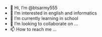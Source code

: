 - 👋 Hi, I’m @btsarmy555
- 👀 I’m interested in english and informatics
- 🌱 I’m currently learning in school
- 💞️ I’m looking to collaborate on ...
- 📫 How to reach me ...

<!---
btsarmy555/btsarmy555 is a ✨ special ✨ repository because its `README.md` (this file) appears on your GitHub profile.
You can click the Preview link to take a look at your changes.
--->
